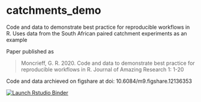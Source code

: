 # catchments_demo
Code and data to demonstrate best practice for reproducible workflows in R. Uses data from the South African paired catchment experiments as an example

Paper published as
> Moncrieff, G. R. 2020. Code and data to demonstrate best practice for reproducible workflows in R. Journal of Amazing Research 1: 1-20

Code and data archieved on figshare at doi: 10.6084/m9.figshare.12136353

<!-- badges: start -->
[![Launch Rstudio Binder](http://mybinder.org/badge_logo.svg)](https://mybinder.org/v2/gh/GMoncrieff/catchments_demo/master?urlpath=rstudio)
<!-- badges: end -->